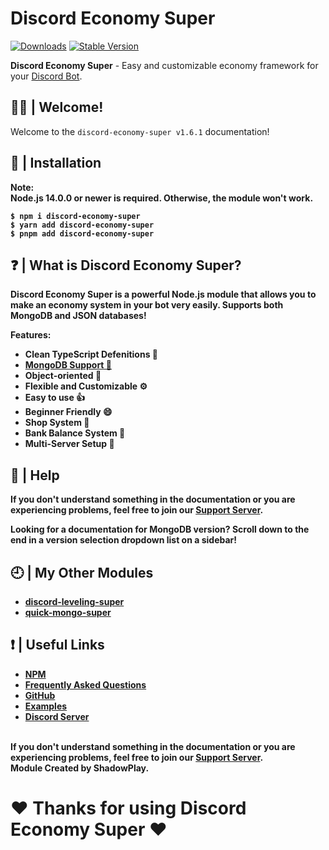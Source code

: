 # Discord Economy Super

[![Downloads](https://img.shields.io/npm/dt/discord-economy-super?style=for-the-badge)](https://www.npmjs.com/package/discord-economy-super)
[![Stable Version](https://img.shields.io/npm/v/discord-economy-super?style=for-the-badge)](https://www.npmjs.com/package/discord-economy-super)

<b>Discord Economy Super</b> - Easy and customizable economy framework for your [Discord Bot](https://discord.js.org/#/).

## 🙋‍♂️ | Welcome!
Welcome to the `discord-economy-super v1.6.1` documentation!

## 📂 | Installation
<b>Note:<b>
</br>
<b>Node.js 14.0.0 or newer is required. Otherwise, the module won't work.</b><br>
```console
$ npm i discord-economy-super
$ yarn add discord-economy-super
$ pnpm add discord-economy-super
```

## ❓ | What is Discord Economy Super?
<b>Discord Economy Super is a powerful Node.js module that allows you to make an economy system in your bot very easily. Supports both MongoDB and JSON databases!</b>

Features:
<br>
<ul>
<li><b>Clean TypeScript Defenitions 📘</b></li>
<li><b><a href="https://des-docs.js.org/#/docs/main/1.6.3/general/migrating">MongoDB Support 🍃</a></b></li>
<li><b>Object-oriented 📜</b></li>
<li><b>Flexible and Customizable ⚙️</b></li>
<li><b>Easy to use 👍</b></li>
<li><b>Beginner Friendly 😄</b></li>
<li><b>Shop System 🛒</b></li>
<li><b>Bank Balance System 🏦</b></li>
<li><b>Multi-Server Setup 🔧</b></li>
</ul>

## 🤔 | Help
<b>If you don't understand something in the documentation or you are experiencing problems, feel free to join our <a href = "https://discord.gg/4pWKq8vUnb">Support Server</a>.</b>
<br>
<b>

Looking for a documentation for **MongoDB** version? Scroll down to the end in a version selection dropdown list on a sidebar!

</b>

## 🕘 | My Other Modules
<ul>
<li><b><a href = "https://www.npmjs.com/package/discord-leveling-super">discord-leveling-super</a></b></li>
<li><b><a href = "https://www.npmjs.com/package/quick-mongo-super">quick-mongo-super</a></b></li>
</ul>

## ❗ | Useful Links
<ul>
<li><b><a href = "https://www.npmjs.com/package/discord-economy-super">NPM</a></b></li>
<li><b><a href = "https://des-docs.js.org/#/docs/main/1.5.2general/faq">Frequently Asked Questions</a></b></li>
<li><b><a href = "https://github.com/shadowplay1/discord-economy-super">GitHub</a></b></li>
<li><b><a href = "https://github.com/shadowplay1/discord-economy-super/tree/main/examples">Examples</a></b></li>
<li><b><a href = "https://discord.gg/4pWKq8vUnb">Discord Server</a></b></li>
</ul>
<br>
<b>If you don't understand something in the documentation or you are experiencing problems, feel free to join our <a href = "https://discord.gg/4pWKq8vUnb">Support Server</a>.</b>
<br>
<b>Module Created by ShadowPlay.</b>

# ❤️ Thanks for using Discord Economy Super ❤️